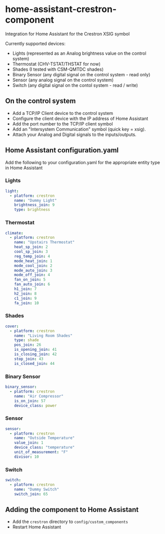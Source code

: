# home-assistant-crestron-component
Integration for Home Assistant for the Crestron XSIG symbol

Currently supported devices:
  - Lights (represented as an Analog brightness value on the control system)
  - Thermostat (CHV-TSTAT/THSTAT for now)
  - Shades (I tested with CSM-QMTDC shades)
  - Binary Sensor (any digital signal on the control system - read only)
  - Sensor (any analog signal on the control system)
  - Switch (any digital signal on the contol system - read / write)

## On the control system
 - Add a TCP/IP Client device to the control system
 - Configure the client device with the IP address of Home Assistant
 - Add the port number to the TCP/IP client symbol
 - Add an "Intersystem Communication" symbol (quick key = xsig).
 - Attach your Analog and Digital signals to the inputs/outputs.
 
## Home Assistant configuration.yaml

Add the following to your configuration.yaml for the appropriate entity type in Home Assistant

### Lights

```yaml
light:
  - platform: crestron
    name: "Dummy Light"
    brightness_join: 9
    type: brightness
```

### Thermostat

```yaml
climate:
  - platform: crestron
    name: "Upstairs Thermostat"
    heat_sp_join: 2
    cool_sp_join: 3
    reg_temp_join: 4
    mode_heat_join: 1
    mode_cool_join: 2
    mode_auto_join: 3
    mode_off_join: 4
    fan_on_join: 5
    fan_auto_join: 6
    h1_join: 7
    h2_join: 8
    c1_join: 9
    fa_join: 10
```

### Shades

```yaml
cover:
  - platform: crestron
    name: "Living Room Shades"
    type: shade
    pos_join: 26
    is_opening_join: 41
    is_closing_join: 42
    stop_join: 43
    is_closed_join: 44
```

### Binary Sensor

```yaml
binary_sensor:
  - platform: crestron
    name: "Air Compressor"
    is_on_join: 57
    device_class: power
```

### Sensor

```yaml
sensor:
  - platform: crestron
    name: "Outside Temperature"
    value_join: 1
    device_class: "temperature"
    unit_of_measurement: "F"
    divisor: 10
```

### Switch

```yaml
switch:
  - platform: crestron
    name: "Dummy Switch"
    switch_join: 65
```

## Adding the component to Home Assistant

  - Add the `crestron` directory to `config/custom_components`
  - Restart Home Assistant
